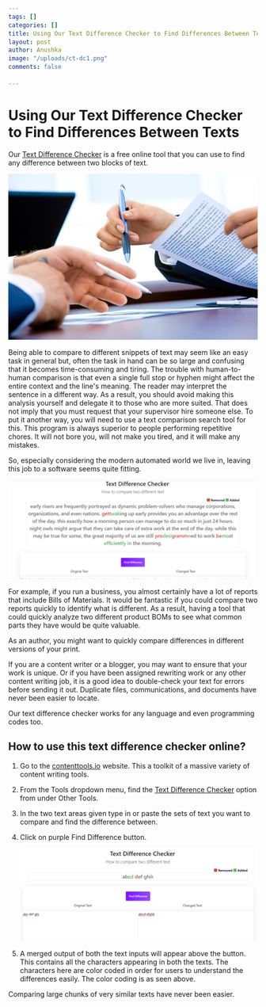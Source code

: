 ```yaml
---
tags: []
categories: []
title: Using Our Text Difference Checker to Find Differences Between Texts
layout: post
author: Anushka
image: "/uploads/ct-dc1.png"
comments: false

---
```

# Using Our Text Difference Checker to Find Differences Between Texts

Our [Text Difference Checker](https://contenttool.io/text-difference-checker) is a free online tool that you can use to find any difference between two blocks of text.

![](/uploads/laptop-g32a26688f_640.jpg)

Being able to compare to different snippets of text may seem like an easy task in general but, often the task in hand can be so large and confusing that it becomes time-consuming and tiring. The trouble with human-to-human comparison is that even a single full stop or hyphen might affect the entire context and the line's meaning. The reader may interpret the sentence in a different way. As a result, you should avoid making this analysis yourself and delegate it to those who are more suited. That does not imply that you must request that your supervisor hire someone else. To put it another way, you will need to use a text comparison search tool for this. This program is always superior to people performing repetitive chores. It will not bore you, will not make you tired, and it will make any mistakes.

So, especially considering the modern automated world we live in, leaving this job to a software seems quite fitting.

![](/uploads/screenshot-292.png)

For example, if you run a business, you almost certainly have a lot of reports that include Bills of Materials. It would be fantastic if you could compare two reports quickly to identify what is different. As a result, having a tool that could quickly analyze two different product BOMs to see what common parts they have would be quite valuable.

As an author, you might want to quickly compare differences in different versions of your print.

If you are a content writer or a blogger, you may want to ensure that your work is unique. Or if you have been assigned rewriting work or any other content writing job, it is a good idea to double-check your text for errors before sending it out. Duplicate files, communications, and documents have never been easier to locate.

Our text difference checker works for any language and even programming codes too.

## How to use this text difference checker online?

1. Go to the [contenttools.io](https://contenttool.io/) website. This a toolkit of a massive variety of content writing tools.
2. From the Tools dropdown menu, find the [Text Difference Checker](https://contenttool.io/text-difference-checker) option from under Other Tools.
3. In the two text areas given type in or paste the sets of text you want to compare and find the difference between.
4. Click on purple Find Difference button.

   ![](/uploads/screenshot-294.png)
5. A merged output of both the text inputs will appear above the button. This contains all the characters appearing in both the texts. The characters here are color coded in order for users to understand the differences easily. The color coding is as seen above.

Comparing large chunks of very similar texts have never been easier.
